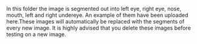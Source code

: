 In this folder the image is segmented out into left eye, right eye, nose, mouth, left and right undereye. An example of them have been uploaded here.These images will automatically be replaced with the segments of every new image. It is highly advised that you delete these images before testing on a new image.
